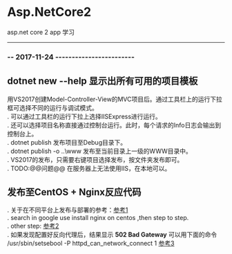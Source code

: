 # Asp.NetCore2
asp.net core 2 app 学习

------------------------------












### -- 2017-11-24 ------------------------ ###
## dotnet new --help 显示出所有可用的项目模板
用VS2017创建Model-Controller-View的MVC项目后。通过工具栏上的运行下拉框可选择不同的运行与调试模式。       
. 可以通过工具栏的运行下拉上选择IISExpress进行运行。      
. 还可以选择项目名称直接通过控制台运行。此时，每个请求的Info日志会输出到控制台上。     
. dotnet publish   发布项目至Debug目录下。     
. dotnet publish -o ..\www    发布至当前目录上一级的WWW目录中。      
. VS2017的发布，只需要右键项目选择发布，按文件夹发布即可。      
. TODO:@@问题@@ 在服务器上无法使用IIS，在本地可以。     

## 发布至CentOS + Nginx反应代码 
. 关于在不同平台上发布与部署的参考：[参考1](https://docs.microsoft.com/en-us/aspnet/core/publishing/linuxproduction?tabs=aspnetcore2x)          
. search in google use install nginx on centos ,then step to step.    
. other step: [参考2](https://www.microsoft.com/net/learn/get-started/linuxcentos)    
. 如果发现配置好反向代理后，结果显示 **502 Bad Gateway** 可以用下面的命令 /usr/sbin/setsebool -P httpd_can_network_connect 1      [参考3](http://sysadminsjourney.com/content/2010/02/01/apache-modproxy-error-13permission-denied-error-rhel/)      


